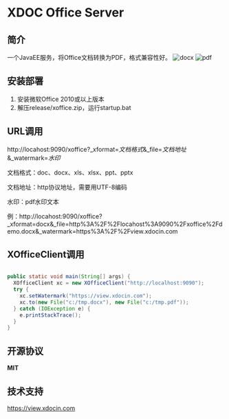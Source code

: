 XDOC Office Server
==========================================

简介
----------------------------------------------
一个JavaEE服务，将Office文档转换为PDF，格式兼容性好。
![docx](https://raw.githubusercontent.com/myeeboy/xoffice/master/web/image/docx.png)
![pdf](https://raw.githubusercontent.com/myeeboy/xoffice/master/web/image/pdf.png)

安装部署
----------------------------------------------
1. 安装微软Office 2010或以上版本
2. 解压release/xoffice.zip，运行startup.bat

URL调用
----------------------------------------------
http://locahost:9090/xoffice?_xformat=*文档格式*&_file=*文档地址*&_watermark=*水印*

文档格式：doc、docx、xls、xlsx、ppt、pptx

文档地址：http协议地址，需要用UTF-8编码

水印：pdf水印文本

例：http://locahost:9090/xoffice?_xformat=docx&_file=http%3A%2F%2Flocahost%3A9090%2Fxoffice%2Fdemo.docx&_watermark=https%3A%2F%2Fview.xdocin.com

XOfficeClient调用
----------------------------------------------

```java

public static void main(String[] args) {
  XOfficeClient xc = new XOfficeClient("http://localhost:9090");
  try {
    xc.setWatermark("https://view.xdocin.com");
    xc.to(new File("c:/tmp.docx"), new File("c:/tmp.pdf"));
  } catch (IOException e) {
    e.printStackTrace();
  }
}

```

开源协议
----------------------------------------------
**MIT**

技术支持
----------------------------------------------
https://view.xdocin.com
